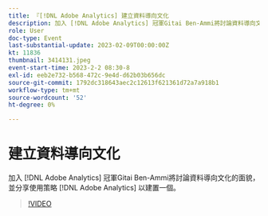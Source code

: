 ```yaml
---
title: 『[!DNL Adobe Analytics] 建立資料導向文化
description: 加入 [!DNL Adobe Analytics] 冠軍Gitai Ben-Ammi將討論資料導向文化的面貌，並分享使用策略 [!DNL Adobe Analytics] 以建置一個。
role: User
doc-type: Event
last-substantial-update: 2023-02-09T00:00:00Z
kt: 11836
thumbnail: 3414131.jpeg
event-start-time: 2023-2-2 08:30-8
exl-id: eeb2e732-b568-472c-9e4d-d62b03b656dc
source-git-commit: 1792dc318643aec2c12613f621361d72a7a918b1
workflow-type: tm+mt
source-wordcount: '52'
ht-degree: 0%

---
```


# 建立資料導向文化

加入 [!DNL Adobe Analytics] 冠軍Gitai Ben-Ammi將討論資料導向文化的面貌，並分享使用策略 [!DNL Adobe Analytics] 以建置一個。

>[!VIDEO](https://video.tv.adobe.com/v/3414131/?quality=12&learn=on)
